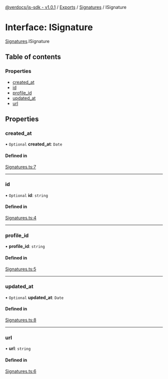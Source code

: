 [@verdocs/js-sdk - v1.0.1](../README.md) / [Exports](../modules.md) / [Signatures](../modules/Signatures.md) / ISignature

# Interface: ISignature

[Signatures](../modules/Signatures.md).ISignature

## Table of contents

### Properties

- [created_at](Signatures.ISignature.md#created_at)
- [id](Signatures.ISignature.md#id)
- [profile_id](Signatures.ISignature.md#profile_id)
- [updated_at](Signatures.ISignature.md#updated_at)
- [url](Signatures.ISignature.md#url)

## Properties

### created\_at

• `Optional` **created\_at**: `Date`

#### Defined in

[Signatures.ts:7](https://github.com/Verdocs/js-sdk/blob/main/src/Signatures.ts#L7)

___

### id

• `Optional` **id**: `string`

#### Defined in

[Signatures.ts:4](https://github.com/Verdocs/js-sdk/blob/main/src/Signatures.ts#L4)

___

### profile\_id

• **profile\_id**: `string`

#### Defined in

[Signatures.ts:5](https://github.com/Verdocs/js-sdk/blob/main/src/Signatures.ts#L5)

___

### updated\_at

• `Optional` **updated\_at**: `Date`

#### Defined in

[Signatures.ts:8](https://github.com/Verdocs/js-sdk/blob/main/src/Signatures.ts#L8)

___

### url

• **url**: `string`

#### Defined in

[Signatures.ts:6](https://github.com/Verdocs/js-sdk/blob/main/src/Signatures.ts#L6)
